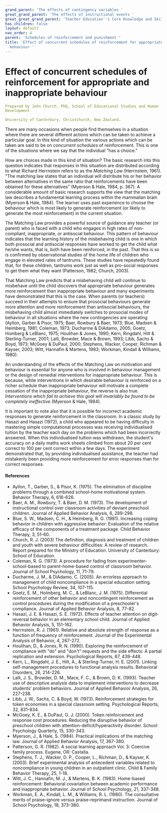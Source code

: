 ```yaml
---
grand_parent: 'The effects of contingency variables '
great_grand_parent: 'The effects of instructional events '
great_great_grand_parent: 'Teacher Education''s Core Knowledge and Skills.'
has_children: false
layout: default
nav_order: 4
parent: 'Schedules of reinforcement and punishment '
title: 'Effect of concurrent schedules of reinforcement for appropriate and inappropriate
  behaviour '
---
```

# Effect of concurrent schedules of reinforcement for appropriate and inappropriate behaviour


```yaml
Prepared by John Church, PhD, School of Educational Studies and Human
Development

University of Canterbury, Christchurch, New Zealand.
```


There are many occasions when people find themselves in a situation
where there are several different actions which can be taken to achieve
a particular goal. In this kind of situation the various actions which
can be taken are said to be on *concurrent schedules* of reinforcement.
This is one of the situations where we say that the individual "has a
choice."

How are choices made in this kind of situation? The basic research into
this question indicates that responses in this situation are distributed
according to what Richard Herrnstein refers to as the *Matching Law*
(Herrnstein, 1961). "The matching law states that an individual will
distribute his or her behavior between alternatives in the same ratio
that reinforcements have been obtained for these alternatives" (Myerson
& Hale, 1984, p. 367). A considerable amount of basic research supports
the view that the matching law describes a fundamental learning process
within the mammalian brain (Myerson & Hale, 1984). The learner uses past
experience to choose the behaviour which is most likely to generate
reinforcement (or likely to generate the most reinforcement) in the
current situation.

The Matching Law provides a powerful source of guidance any teacher (or
parent) who is faced with a child who engages in high rates of
non-compliant, inappropriate, or antisocial behaviour. This pattern of
behaviour indicates that the learning history of the misbehaving child
is one in which both prosocial and antisocial responses have worked to
get the child what he/she wants, that is, both have been reinforced, in
the past. That this is so is confirmed by observational studies of the
home life of children who engage in elevated rates of tantrums. These
studies have repeatedly found that, for these children, tantrums work
just as well as pro-social responses to get them what they want
(Patterson, 1982; Church, 2003).

That Matching Law predicts that a misbehaving child will continue to
misbehave until the child discovers that appropriate behaviour generates
more reinforcement than inappropriate behaviour and many experiments
have demonstrated that this is the case. When parents (or teachers)
succeed in their attempts to ensure that prosocial behaviours generate
more attention and more reinforcement than antisocial behaviours, the
misbehaving child almost immediately switches to prosocial modes of
behaviour in all situations where the new contingencies are operating
(Ayllon, Garber & Pisor, 1975; Baer, Rowbury & Baer, 1973; Blue, Madsen
& Heimberg, 1981; Coleman, 1973; Ducharme & DiAdamo, 2005; Goetz,
Homberg & LeBlanc, 1975; Houlihan & Jones, 1990; Kern, Ringdahl, Hilt &
Sterling-Turner, 2001; Lalli, Browder, Mace & Brown, 1993; Libb, Sachs &
Boyd, 1973; McGoey & DuPaul, 2000; Stephens, Wacker, Cooper, Richman &
Kayser, 2003; Witt, Hannafin & Martens, 1983; Workman, Kindall &
Williams, 1980).

An understanding of the effects of the Matching Law on motivation and
behaviour is essential for anyone who is involved in behaviour
management or the design of remedial interventions for inappropriate
behaviour. This is because, while interventions in which desirable
behaviour is reinforced on a richer schedule than inappropriate
behaviour will motivate a complete cessation of the inappropriate
behaviour, the reverse is also true. *Interventions which fail to
achieve this goal will invariably be found to be completely ineffective*
(Myerson & Hale, 1984).

It is important to note also that it is possible for incorrect academic
responses to generate reinforcement in the classroom. In a classic study
by Hasazi and Hasazi (1972), a child who appeared to be having
difficulty in mastering simple computational processes was receiving
individualised tuition by the teacher each day on the problems which had
been incorrectly answered. When this individualised tuition was
withdrawn, the student\'s accuracy on a daily maths work sheets climbed
from about 20 per cent correct to 100 per cent correct within a few
days. The experiment demonstrated that, by providing individualised
assistance, the teacher had mistakenly been providing more reinforcement
for error responses than for correct responses.


#### References

-   Ayllon, T., Garber, S., & Pisor, K. (1975). The elimination of
    discipline problems through a combined school-home motivational
    system. Behavior Therapy, 6, 616-626.
-   Baer, A. M., Rowbury, T. & Baer, D. M. (1973). The development of
    instructional control over classroom activities of deviant preschool
    children. Journal of Applied Behavior Analysis, 6, 289-298.
-   Blue, S. W., Madsen, C. H., & Heimberg, R. G. (1981). Increasing
    coping behavior in children with aggressive behavior: Evaluation of
    the relative efficacy of the components of a treatment package.
    Child Behavior Therapy, 3, 51-60.
-   Church, R. J. (2003) The definition, diagnosis and treatment of
    children and youth with severe behaviour difficulties: A review of
    research. Report prepared for the Ministry of Education. University
    of Canterbury: School of Education.
-   Coleman, R. G. (1973). A procedure for fading from
    experimenter-school-based to parent-home-based control of classroom
    behavior. Journal of School Psychology, 11, 71-79.
-   Ducharme, J. M., & DiAdamo, C. (2005). An errorless approach to
    management of child noncompliance in a special education setting.
    School Psychology Review, 34, 107-115.
-   Goetz, E. M., Holmberg, M. C., & LeBlanc, J. M. (1975). Differential
    reinforcement of other behavior and noncontingent reinforcement as
    control procedures during the modification of a preschooler\'s
    compliance. Journal of Applied Behavior Analysis, 8, 77-82.
-   Hasazi, J. E. & Hasazi, S. E. (1972). Effects of teacher attention
    on digit-reversal behavior in an elementary school child. Journal of
    Applied Behavior Analysis, 5, 151-162.
-   Herrnstein, R. J. (1961). Relative and absolute strength of response
    as a function of frequency of reinforcement. Journal of the
    Experimental Analysis of Behavior, 4, 267-272.
-   Houlihan, D., & Jones, R. N. (1990). Exploring the reinforcement of
    compliance with \"do\" and \"don\'t\" requests and the side effects:
    A partial replication and extension. Psychological Reports, 67,
    439-448.
-   Kern, L., Ringdahl, J. E., Hilt, A., & Sterling-Turner, H. E.
    (2001). Linking self-management procedures to functional analysis
    results. Behavioral Disorders, 26, 214-226.
-   Lalli, J. S., Browder, D. M., Mace, F. C., & Brown, D. K. (1993).
    Teacher use of descriptive analysis data to implement interventions
    to decrease students\' problem behaviors. Journal of Applied
    Behavior Analysis, 26, 227-238.
-   Libb, J. W., Sachs, C. & Boyd, W. (1973). Reinforcement strategies
    for token economies in a special classroom setting. Psychological
    Reports, 32, 831-834.
-   McGoey, K. E., & DuPaul, G. J. (2000). Token reinforcement and
    response cost procedures: Reducing the disruptive behavior of
    preschool children with attention-deficit/hyperactivity disorder.
    School Psychology Quarterly, 15, 330-343.
-   Myerson, J., & Hale, S. (1984). Practical implications of the
    matching law. Journal of Applied Behavior Analysis, 17, 367-380.
-   Patterson, G. R. (1982). A social learning approach Vol. 3: Coercive
    family process. Eugene, OR: Castalia.
-   Stephens, T. J., Wacker, D. P., Cooper, L., Richman, D., &
    Kayser, K. (2003). Brief experimental analysis of antecedent
    variables related to noncompliance in young children in an
    outpatient clinic. Child & Family Behavior Therapy, 25, 1-18.
-   Witt, J. C., Hannafin, M. J., & Martens, B. K. (1983). Home-based
    reinforcement: Behavioral covariation between academic performance
    and inappropriate behavior. Journal of School Psychology, 21,
    337-348.
-   Workman, E. A., Kindall, L. M., & Williams, R. L. (1980). The
    consultative merits of praise-ignore versus praise-reprimand
    instruction. Journal of School Psychology, 18, 373-380.
